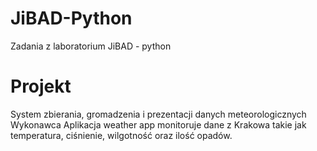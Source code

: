 # JiBAD-Python
Zadania z laboratorium JiBAD - python
# Projekt 
System zbierania, gromadzenia i prezentacji danych
meteorologicznych
Wykonawca
Aplikacja weather app monitoruje dane z Krakowa takie jak temperatura,
ciśnienie, wilgotność oraz ilość opadów.

